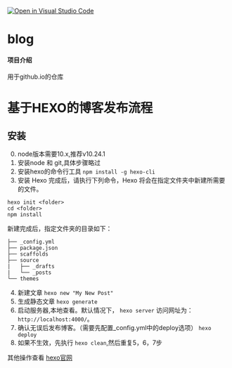 [![Open in Visual Studio Code](https://open.vscode.dev/badges/open-in-vscode.svg)](https://open.vscode.dev/PeakJ/blog)

# blog

#### 项目介绍
用于github.io的仓库

# 基于HEXO的博客发布流程
##  安装
0. node版本需要10.x,推荐v10.24.1
1. 安装node 和 git,具体步骤略过
2. 安装hexo的命令行工具
`npm install -g hexo-cli`
3. 安装 Hexo 完成后，请执行下列命令，Hexo 将会在指定文件夹中新建所需要的文件。

```
hexo init <folder>
cd <folder>
npm install
``` 
新建完成后，指定文件夹的目录如下：

```.
├── _config.yml
├── package.json
├── scaffolds
├── source
|   ├── _drafts
|   └── _posts
└── themes
```
4. 新建文章
`hexo new "My New Post"`
5. 生成静态文章
`hexo generate`
6. 启动服务器,本地查看。默认情况下，
`hexo server`
访问网址为： `http://localhost:4000/`。
7. 确认无误后发布博客。（需要先配置_config.yml中的deploy选项）
`hexo deploy`
8. 如果不生效，先执行 `hexo clean`,然后重复5，6，7步

其他操作查看 [hexo官网](https://hexo.io/zh-cn/index.html)